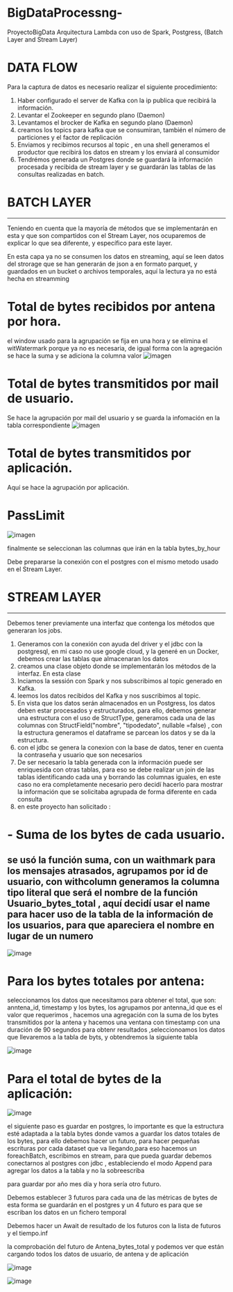 # BigDataProcessng-
ProyectoBigData Arquitectura Lambda con uso de Spark, Postgress, (Batch Layer and Stream Layer)
# DATA FLOW
Para  la captura de datos es necesario realizar el siguiente procedimiento:
1. Haber configurado el server de Kafka con la ip publica que recibirá la información.
2. Levantar el Zookeeper en segundo plano (Daemon)
3. Levantamos el brocker de Kafka en segundo plano (Daemon)
4. creamos los topics para kafka que se consumiran, también el número de particiones y el factor de replicación
5. Enviamos y recibimos recursos al topic , en una shell generamos el productor que recibirá los datos en stream y los enviará al consumidor
6. Tendrémos generada un Postgres donde se guardará la información procesada y recibida de stream layer y se guardarán las tablas de las consultas realizadas en  batch.

# BATCH LAYER
--------------
Teniendo en cuenta que la mayoría de métodos que se implementarán en esta y que son compartidos con el Stream Layer, nos ocuparemos de explicar lo que sea diferente, y específico para este layer.

En esta capa ya no se consumen los datos en streaming, aquí se leen datos  del strorage que se han generarán de json a en formato parquet, y guardados en un bucket o archivos temporales, aquí la lectura ya no está hecha en streamming

# Total de bytes recibidos por antena por hora.
el window usado para la agrupación se fija en una hora y se elimina el witWatermark porque ya no es necesaria, de igual forma con la agregación se hace la suma y se adiciona la columna valor 
![imagen](https://user-images.githubusercontent.com/86910759/177346625-dca65dbe-462a-4048-92f6-923a86b06dbd.png)


# Total de bytes transmitidos por mail de usuario.
Se hace la agrupación por mail del usuario y se guarda la infomación en la tabla correspondiente 
![imagen](https://user-images.githubusercontent.com/86910759/177346808-13228e5c-4378-42dd-b9e5-c1d67c9047fb.png)


# Total de bytes transmitidos por aplicación.
Aquí se hace la agrupación por aplicación.

# PassLimit
![imagen](https://user-images.githubusercontent.com/86910759/177347061-fa3a09af-db2c-4b7e-ba97-2e7250725745.png)


finalmente se seleccionan las columnas que irán en la tabla bytes_by_hour

Debe prepararse la conexión con el postgres con el mismo metodo usado en el Stream Layer.




# STREAM LAYER 
 --------------
 Debemos tener previamente una interfaz que contenga los métodos que generaran los jobs.
 1. Generamos con la conexión con ayuda del driver y el jdbc con la postgresql, en mi caso no use google cloud, y la generé en  un Docker, debemos crear las tablas que almacenaran los datos 
 2. creamos una clase objeto donde se implementarán los métodos de la interfaz. En esta clase 
 3. Inciamos la sessión con Spark y nos subscribimos al topic generado en Kafka.
 4. leemos los datos recibidos del Kafka y nos suscribimos al topic.
 5. En vista que los datos serán almacenados en un Postgress, los datos deben estar procesados y estructurados, para ello, debemos generar una estructura con el uso de StructType, generamos cada una de las columnas con StructField("nombre", "tipodedato", nullable =false) , con la estructura generamos el dataframe se parcean los datos y se da la estructura.
 6. con el jdbc se genera la conexion con  la base de datos, tener en cuenta la contraseña y usuario que son necesarios
 7. De ser necesario la tabla generada con la información puede ser enriquesida con otras tablas, para eso se debe realizar un join de las tablas identificando cada una y borrando las columnas iguales, en este caso no era completamente necesario pero decidí hacerlo para mostrar la información que se solicitaba agrupada de forma diferente en cada consulta 
 8. en este proyecto han solicitado :
#  - Suma de los bytes de cada usuario.

se usó  la función suma, con un waithmark para los mensajes atrasados, agrupamos por id de usuario, con withcolumn generamos la columna tipo literal que será el nombre de la función Usuario_bytes_total , aquí decidí usar el name para hacer uso de la tabla de la información de los usuarios, para que apareciera el nombre en lugar de un numero 
  - 
![image](https://user-images.githubusercontent.com/86910759/155903230-3eb444e1-bda2-4c78-b327-6a8db5bd9345.png)

 
# Para los bytes totales por antena:
seleccionamos los datos que necesitamos para obtener el total, que son: anntena_id, timestamp y los bytes, los agrupamos por antenna_id que es el valor que requerimos , hacemos una agregación con la suma de los bytes transmitidos por la antena y  hacemos una ventana con timestamp con una duración de 90 segundos para obtenr resultados ,seleccionoamos los datos que llevaremos a la tabla de byts, y obtendremos la siguiente tabla
 
 ![image](https://user-images.githubusercontent.com/86910759/155903221-ee2190e4-a3d0-4d17-858b-3789e4544744.png)
 
# Para el total de bytes de la aplicación:

![image](https://user-images.githubusercontent.com/86910759/155903265-122c7338-da95-4e7d-a157-39e7d4364960.png)

 
el siguiente paso es guardar en postgres, lo importante es que la estructura esté adaptada a la tabla bytes donde vamos a guardar los datos totales de los bytes, para ello debemos hacer un futuro, para hacer pequeñas escrituras por cada dataset que va llegando,para eso hacemos un foreachBatch, escribimos en stream, para que pueda guardar debemos conectarnos al postgres con jdbc , estableciendo el modo Append para  agregar los datos a la tabla  y no la sobreescriba 


para guardar por año mes día y hora sería otro futuro.  

Debemos establecer 3 futuros para cada una de las métricas de bytes de esta forma se guardarán en el postgres y un 4 futuro es para que se escriban los datos en un fichero temporal

Debemos hacer un Await de resultado de los futuros con la lista de futuros y el tiempo.inf

la comprobación del futuro de Antena_bytes_total y podemos ver que están cargando todos los datos de usuario, de antena y de aplicación

![image](https://user-images.githubusercontent.com/86910759/155903296-d8593d36-310e-4215-af6d-e667198d82af.png)

![image](https://user-images.githubusercontent.com/86910759/155903305-e48b3bc3-1c6f-4edf-acdb-e4dddeea058c.png)


 


